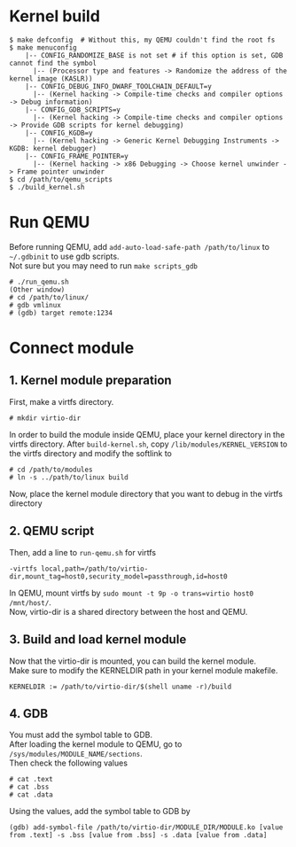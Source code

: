 # Kernel build
```
$ make defconfig  # Without this, my QEMU couldn't find the root fs
$ make menuconfig
    |-- CONFIG_RANDOMIZE_BASE is not set # if this option is set, GDB cannot find the symbol
      |-- (Processor type and features -> Randomize the address of the kernel image (KASLR))
    |-- CONFIG_DEBUG_INFO_DWARF_TOOLCHAIN_DEFAULT=y
      |-- (Kernel hacking -> Compile-time checks and compiler options -> Debug information)
    |-- CONFIG_GDB_SCRIPTS=y
      |-- (Kernel hacking -> Compile-time checks and compiler options -> Provide GDB scripts for kernel debugging)
    |-- CONFIG_KGDB=y
      |-- (Kernel hacking -> Generic Kernel Debugging Instruments -> KGDB: kernel debugger)
    |-- CONFIG_FRAME_POINTER=y 
      |-- (Kernel hacking -> x86 Debugging -> Choose kernel unwinder -> Frame pointer unwinder
$ cd /path/to/qemu_scripts
$ ./build_kernel.sh
```

# Run QEMU
Before running QEMU, add `add-auto-load-safe-path /path/to/linux` to `~/.gdbinit` to use gdb scripts.  
Not sure but you may need to run `make scripts_gdb`
```
# ./run_qemu.sh
(Other window)
# cd /path/to/linux/
# gdb vmlinux
# (gdb) target remote:1234
```

# Connect module
## 1. Kernel module preparation
First, make a virtfs directory.  
```
# mkdir virtio-dir
```

In order to build the module inside QEMU, place your kernel directory in the virtfs directory.
After `build-kernel.sh`, copy `/lib/modules/KERNEL_VERSION` to the virtfs directory and modify the softlink to
```
# cd /path/to/modules
# ln -s ../path/to/linux build
```
Now, place the kernel module directory that you want to debug in the virtfs directory

## 2. QEMU script
Then, add a line to `run-qemu.sh` for virtfs
```
-virtfs local,path=/path/to/virtio-dir,mount_tag=host0,security_model=passthrough,id=host0
```
In QEMU, mount virtfs by `sudo mount -t 9p -o trans=virtio host0 /mnt/host/`.  
Now, virtio-dir is a shared directory between the host and QEMU.


## 3. Build and load kernel module
Now that the virtio-dir is mounted, you can build the kernel module.  
Make sure to modify the KERNELDIR path in your kernel module makefile.
```
KERNELDIR := /path/to/virtio-dir/$(shell uname -r)/build
```

## 4. GDB
You must add the symbol table to GDB.  
After loading the kernel module to QEMU, go to `/sys/modules/MODULE_NAME/sections`.  
Then check the following values
```
# cat .text
# cat .bss
# cat .data
```
Using the values, add the symbol table to GDB by
```
(gdb) add-symbol-file /path/to/virtio-dir/MODULE_DIR/MODULE.ko [value from .text] -s .bss [value from .bss] -s .data [value from .data]
```
